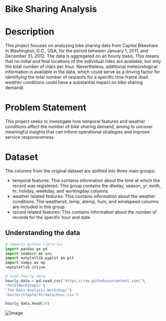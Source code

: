 # Bike Sharing Analysis


# Description
This project focuses on analyzing bike sharing data from Capital Bikeshare in Washington, D.C., USA, for the period between January 1, 2011, and December 31, 2012. The data is aggregated on an hourly basis. This means that no initial and final locations of the individual rides are available, but only the total number of rides per hour. Nevertheless, additional meteorological information is available in the data, which could serve as a driving factor for identifying the total number of requests for a specific time frame (bad weather conditions could have a substantial impact on bike sharing demand)


# Problem Statement
This project seeks to investigate how temporal features and weather conditions affect the number of bike sharing demand, aiming to uncover meaningful insights that can inform operational strategies and improve service responsiveness.


# Dataset
 The columns from the original dataset are splitted into three main groups:

- temporal features: This contains information about the time at which the record was registered. This group contains the dteday, season, yr, mnth, hr, holiday, weekday, and workingday columns.
- weather related features: This contains information about the weather conditions. The weathersit, temp, atemp, hum, and windspeed columns are included in this group.
- record related features: This contains information about the number of records for the specific hour and date.


## Understanding the data
```python
# imports python libraries
import pandas as pd
import seaborn as sns
import matplotlib.pyplot as plt
import numpy as np
%matplotlib inline

# load hourly data
hourly_data = pd.read_csv('https://raw.githubusercontent.com/'\
'PacktWorkshops/'\
'The-Data-Analysis-Workshop/'\
'master/Chapter01/data/hour.csv')

hourly_data.head(10)
```

![Image](https://github.com/user-attachments/assets/d7397000-2a32-4daf-8071-bf8f93e5debb)
